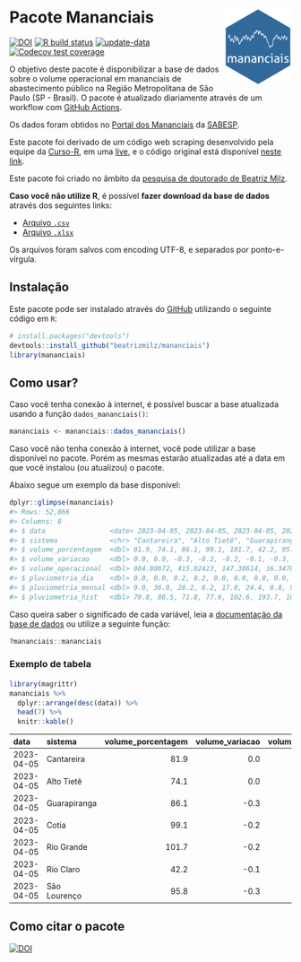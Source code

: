 
<!-- README.md is generated from README.Rmd. Please edit that file -->

# Pacote Mananciais <img src="man/figures/hexlogo.png" align="right" width = "120px"/>

<!-- badges: start -->

[![DOI](https://zenodo.org/badge/DOI/10.5281/zenodo.4733056.svg)](https://doi.org/10.5281/zenodo.4733056)
[![R build
status](https://github.com/beatrizmilz/mananciais/workflows/R-CMD-check/badge.svg)](https://github.com/beatrizmilz/mananciais/actions)
[![update-data](https://github.com/beatrizmilz/mananciais/actions/workflows/2-update_data.yaml/badge.svg)](https://github.com/beatrizmilz/mananciais/actions/workflows/2-update_data.yaml)
[![Codecov test
coverage](https://codecov.io/gh/beatrizmilz/mananciais/branch/master/graph/badge.svg)](https://codecov.io/gh/beatrizmilz/mananciais?branch=master)
<!-- badges: end -->

O objetivo deste pacote é disponibilizar a base de dados sobre o volume
operacional em mananciais de abastecimento público na Região
Metropolitana de São Paulo (SP - Brasil). O pacote é atualizado
diariamente através de um workflow com [GitHub
Actions](https://github.com/beatrizmilz/mananciais/actions).

Os dados foram obtidos no [Portal dos
Mananciais](http://mananciais.sabesp.com.br/Situacao) da
[SABESP](http://site.sabesp.com.br/site/Default.aspx).

Este pacote foi derivado de um código web scraping desenvolvido pela
equipe da [Curso-R](https://www.curso-r.com/), em uma
[live](https://youtu.be/jvZIxrMmOcQ), e o código original está
disponível [neste
link](https://github.com/curso-r/lives/blob/master/drafts/20200730_scraper_sabesp.R).

Este pacote foi criado no âmbito da [pesquisa de doutorado de Beatriz
Milz](https://beatrizmilz.github.io/tese/).

**Caso você não utilize R**, é possível **fazer download da base de
dados** através dos seguintes links:

- [Arquivo
  `.csv`](https://github.com/beatrizmilz/mananciais/raw/master/inst/extdata/mananciais.csv)
- [Arquivo
  `.xlsx`](https://github.com/beatrizmilz/mananciais/blob/master/inst/extdata/mananciais.xlsx?raw=true)

Os arquivos foram salvos com encoding UTF-8, e separados por
ponto-e-vírgula.

## Instalação

Este pacote pode ser instalado através do [GitHub](https://github.com/)
utilizando o seguinte código em `R`:

``` r
# install.packages("devtools")
devtools::install_github("beatrizmilz/mananciais")
library(mananciais)
```

## Como usar?

Caso você tenha conexão à internet, é possível buscar a base atualizada
usando a função `dados_mananciais()`:

``` r
mananciais <- mananciais::dados_mananciais() 
```

Caso você não tenha conexão à internet, você pode utilizar a base
disponível no pacote. Porém as mesmas estarão atualizadas até a data em
que você instalou (ou atualizou) o pacote.

Abaixo segue um exemplo da base disponível:

``` r
dplyr::glimpse(mananciais)
#> Rows: 52,866
#> Columns: 8
#> $ data                <date> 2023-04-05, 2023-04-05, 2023-04-05, 2023-04-05, 2…
#> $ sistema             <chr> "Cantareira", "Alto Tietê", "Guarapiranga", "Cotia…
#> $ volume_porcentagem  <dbl> 81.9, 74.1, 86.1, 99.1, 101.7, 42.2, 95.8, 81.9, 7…
#> $ volume_variacao     <dbl> 0.0, 0.0, -0.3, -0.2, -0.2, -0.1, -0.3, 0.1, 0.0, …
#> $ volume_operacional  <dbl> 804.80672, 415.02423, 147.38614, 16.34780, 114.100…
#> $ pluviometria_dia    <dbl> 0.0, 0.0, 0.2, 0.2, 0.0, 0.0, 0.0, 0.0, 0.0, 0.0, …
#> $ pluviometria_mensal <dbl> 9.0, 36.0, 28.2, 6.2, 17.8, 24.4, 0.8, 9.0, 36.0, …
#> $ pluviometria_hist   <dbl> 79.8, 86.5, 71.8, 77.6, 102.6, 193.7, 109.7, 79.8,…
```

Caso queira saber o significado de cada variável, leia a [documentação
da base de
dados](https://beatrizmilz.github.io/mananciais/reference/mananciais.html)
ou utilize a seguinte função:

``` r
?mananciais::mananciais
```

### Exemplo de tabela

``` r
library(magrittr)
mananciais %>% 
  dplyr::arrange(desc(data)) %>% 
  head(7) %>%
  knitr::kable()
```

| data       | sistema      | volume_porcentagem | volume_variacao | volume_operacional | pluviometria_dia | pluviometria_mensal | pluviometria_hist |
|:-----------|:-------------|-------------------:|----------------:|-------------------:|-----------------:|--------------------:|------------------:|
| 2023-04-05 | Cantareira   |               81.9 |             0.0 |          804.80672 |              0.0 |                 9.0 |              79.8 |
| 2023-04-05 | Alto Tietê   |               74.1 |             0.0 |          415.02423 |              0.0 |                36.0 |              86.5 |
| 2023-04-05 | Guarapiranga |               86.1 |            -0.3 |          147.38614 |              0.2 |                28.2 |              71.8 |
| 2023-04-05 | Cotia        |               99.1 |            -0.2 |           16.34780 |              0.2 |                 6.2 |              77.6 |
| 2023-04-05 | Rio Grande   |              101.7 |            -0.2 |          114.10027 |              0.0 |                17.8 |             102.6 |
| 2023-04-05 | Rio Claro    |               42.2 |            -0.1 |            5.77133 |              0.0 |                24.4 |             193.7 |
| 2023-04-05 | São Lourenço |               95.8 |            -0.3 |           85.11863 |              0.0 |                 0.8 |             109.7 |

## Como citar o pacote

[![DOI](https://zenodo.org/badge/DOI/10.5281/zenodo.4733056.svg)](https://doi.org/10.5281/zenodo.4733056)
